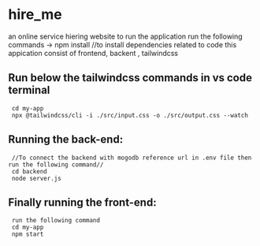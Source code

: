 # hire_me
an online service hiering website
to run the application run the following commands
  -> npm install   //to install dependencies related to code
this appication consist of frontend, backent , tailwindcss

## Run below the tailwindcss commands in vs code terminal
     cd my-app
     npx @tailwindcss/cli -i ./src/input.css -o ./src/output.css --watch
   
## Running the back-end:
     //To connect the backend with mogodb reference url in .env file then run the following command//
     cd backend
     node server.js
## Finally running the front-end:
     run the following command
     cd my-app
     npm start
